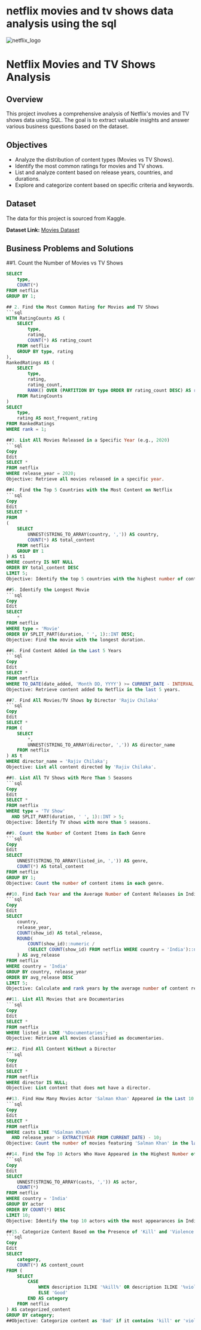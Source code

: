 # netflix movies and tv shows data analysis using the sql 
![netflix_logo](https://images.ctfassets.net/y2ske730sjqp/1aONibCke6niZhgPxuiilC/2c401b05a07288746ddf3bd3943fbc76/BrandAssets_Logos_01-Wordmark.jpg?w=940)



# Netflix Movies and TV Shows Analysis

## Overview
This project involves a comprehensive analysis of Netflix's movies and TV shows data using SQL. The goal is to extract valuable insights and answer various business questions based on the dataset.

## Objectives
- Analyze the distribution of content types (Movies vs TV Shows).
- Identify the most common ratings for movies and TV shows.
- List and analyze content based on release years, countries, and durations.
- Explore and categorize content based on specific criteria and keywords.

## Dataset
The data for this project is sourced from Kaggle.

**Dataset Link:** [Movies Dataset](https://www.kaggle.com/)


## Business Problems and Solutions
##1. Count the Number of Movies vs TV Shows
```sql
SELECT 
    type,
    COUNT(*)
FROM netflix
GROUP BY 1;

## 2. Find the Most Common Rating for Movies and TV Shows
```sql
WITH RatingCounts AS (
    SELECT 
        type,
        rating,
        COUNT(*) AS rating_count
    FROM netflix
    GROUP BY type, rating
),
RankedRatings AS (
    SELECT 
        type,
        rating,
        rating_count,
        RANK() OVER (PARTITION BY type ORDER BY rating_count DESC) AS rank
    FROM RatingCounts
)
SELECT 
    type,
    rating AS most_frequent_rating
FROM RankedRatings
WHERE rank = 1;

##3. List All Movies Released in a Specific Year (e.g., 2020)
```sql
Copy
Edit
SELECT * 
FROM netflix
WHERE release_year = 2020;
Objective: Retrieve all movies released in a specific year.

##4. Find the Top 5 Countries with the Most Content on Netflix
```sql
Copy
Edit
SELECT * 
FROM
(
    SELECT 
        UNNEST(STRING_TO_ARRAY(country, ',')) AS country,
        COUNT(*) AS total_content
    FROM netflix
    GROUP BY 1
) AS t1
WHERE country IS NOT NULL
ORDER BY total_content DESC
LIMIT 5;
Objective: Identify the top 5 countries with the highest number of content items.

##5. Identify the Longest Movie
```sql
Copy
Edit
SELECT 
    *
FROM netflix
WHERE type = 'Movie'
ORDER BY SPLIT_PART(duration, ' ', 1)::INT DESC;
Objective: Find the movie with the longest duration.

##6. Find Content Added in the Last 5 Years
```sql
Copy
Edit
SELECT *
FROM netflix
WHERE TO_DATE(date_added, 'Month DD, YYYY') >= CURRENT_DATE - INTERVAL '5 years';
Objective: Retrieve content added to Netflix in the last 5 years.

##7. Find All Movies/TV Shows by Director 'Rajiv Chilaka'
```sql
Copy
Edit
SELECT *
FROM (
    SELECT 
        *,
        UNNEST(STRING_TO_ARRAY(director, ',')) AS director_name
    FROM netflix
) AS t
WHERE director_name = 'Rajiv Chilaka';
Objective: List all content directed by 'Rajiv Chilaka'.

##8. List All TV Shows with More Than 5 Seasons
```sql
Copy
Edit
SELECT *
FROM netflix
WHERE type = 'TV Show'
  AND SPLIT_PART(duration, ' ', 1)::INT > 5;
Objective: Identify TV shows with more than 5 seasons.

##9. Count the Number of Content Items in Each Genre
```sql
Copy
Edit
SELECT 
    UNNEST(STRING_TO_ARRAY(listed_in, ',')) AS genre,
    COUNT(*) AS total_content
FROM netflix
GROUP BY 1;
Objective: Count the number of content items in each genre.

##10. Find Each Year and the Average Number of Content Releases in India on Netflix
```sql
Copy
Edit
SELECT 
    country,
    release_year,
    COUNT(show_id) AS total_release,
    ROUND(
        COUNT(show_id)::numeric /
        (SELECT COUNT(show_id) FROM netflix WHERE country = 'India')::numeric * 100, 2
    ) AS avg_release
FROM netflix
WHERE country = 'India'
GROUP BY country, release_year
ORDER BY avg_release DESC
LIMIT 5;
Objective: Calculate and rank years by the average number of content releases by India.

##11. List All Movies that are Documentaries
```sql
Copy
Edit
SELECT * 
FROM netflix
WHERE listed_in LIKE '%Documentaries';
Objective: Retrieve all movies classified as documentaries.

##12. Find All Content Without a Director
```sql
Copy
Edit
SELECT * 
FROM netflix
WHERE director IS NULL;
Objective: List content that does not have a director.

##13. Find How Many Movies Actor 'Salman Khan' Appeared in the Last 10 Years
```sql
Copy
Edit
SELECT * 
FROM netflix
WHERE casts LIKE '%Salman Khan%'
  AND release_year > EXTRACT(YEAR FROM CURRENT_DATE) - 10;
Objective: Count the number of movies featuring 'Salman Khan' in the last 10 years.

##14. Find the Top 10 Actors Who Have Appeared in the Highest Number of Movies Produced in India
```sql
Copy
Edit
SELECT 
    UNNEST(STRING_TO_ARRAY(casts, ',')) AS actor,
    COUNT(*)
FROM netflix
WHERE country = 'India'
GROUP BY actor
ORDER BY COUNT(*) DESC
LIMIT 10;
Objective: Identify the top 10 actors with the most appearances in Indian-produced movies.

##15. Categorize Content Based on the Presence of 'Kill' and 'Violence' Keywords
```sql
Copy
Edit
SELECT 
    category,
    COUNT(*) AS content_count
FROM (
    SELECT 
        CASE 
            WHEN description ILIKE '%kill%' OR description ILIKE '%violence%' THEN 'Bad'
            ELSE 'Good'
        END AS category
    FROM netflix
) AS categorized_content
GROUP BY category;
##Objective: Categorize content as 'Bad' if it contains 'kill' or 'violence' and 'Good' otherwise. Count the number of items in each category.



